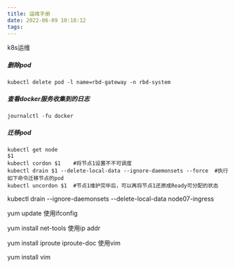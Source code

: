 ```yaml
---
title: 运维手册
date: 2022-06-09 10:18:12
tags: 
---
```


k8s运维
<!-- more -->

##### 删除pod

```
kubectl delete pod -l name=rbd-gateway -n rbd-system
```

##### 查看docker服务收集到的日志

```
journalctl -fu docker
```

##### 迁移pod

```
kubectl get node
$1
kubectl cordon $1    #将节点1设置不不可调度
kubectl drain $1 --delete-local-data --ignore-daemonsets --force  #执行如下命令迁移节点的pod
kubectl uncordon $1  #节点1维护完毕后，可以再将节点1还原成Ready可分配的状态
```

 kubectl drain --ignore-daemonsets --delete-local-data node07-ingress

yum update
使用ifconfig

yum install net-tools
使用ip addr

yum install iproute iproute-doc
使用vim

yum install vim
